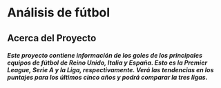 # Análisis de fútbol

## Acerca del Proyecto

##### Este proyecto contiene información de los goles de los principales equipos de fútbol de Reino Unido, Italia y España. Esto es la **Premier League**, Serie A y la Liga, respectivamente. Verá las tendencias en los puntajes para los últimos cinco años y podrá comparar la tres ligas.

